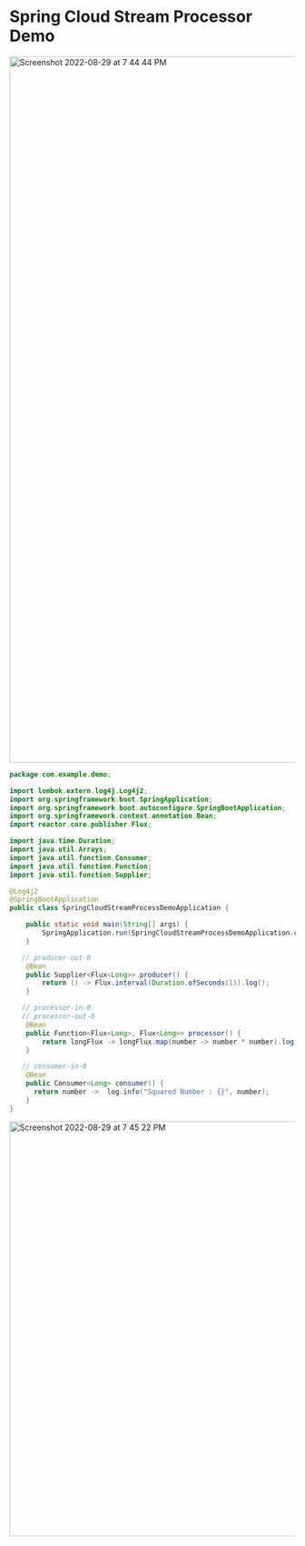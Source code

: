 # Spring Cloud Stream Processor Demo

<img width="1244" alt="Screenshot 2022-08-29 at 7 44 44 PM" src="https://user-images.githubusercontent.com/54174687/187224399-d5a676d7-3a39-4807-b4bf-7d041df9965f.png">

```java
package com.example.demo;

import lombok.extern.log4j.Log4j2;
import org.springframework.boot.SpringApplication;
import org.springframework.boot.autoconfigure.SpringBootApplication;
import org.springframework.context.annotation.Bean;
import reactor.core.publisher.Flux;

import java.time.Duration;
import java.util.Arrays;
import java.util.function.Consumer;
import java.util.function.Function;
import java.util.function.Supplier;

@Log4j2
@SpringBootApplication
public class SpringCloudStreamProcessDemoApplication {

    public static void main(String[] args) {
        SpringApplication.run(SpringCloudStreamProcessDemoApplication.class, args);
    }

   // producer-out-0
    @Bean
    public Supplier<Flux<Long>> producer() {
        return () -> Flux.interval(Duration.ofSeconds(1)).log();
    }

   // processor-in-0
   // processor-out-0
    @Bean
    public Function<Flux<Long>, Flux<Long>> processor() {
        return longFlux -> longFlux.map(number -> number * number).log();
    }

   // consumer-in-0
    @Bean
    public Consumer<Long> consumer() {
      return number ->  log.info("Squared Number : {}", number);
    }
}
```

<img width="731" alt="Screenshot 2022-08-29 at 7 45 22 PM" src="https://user-images.githubusercontent.com/54174687/187224428-4d369fc3-d458-4e77-96bc-b0f4665f479f.png">
